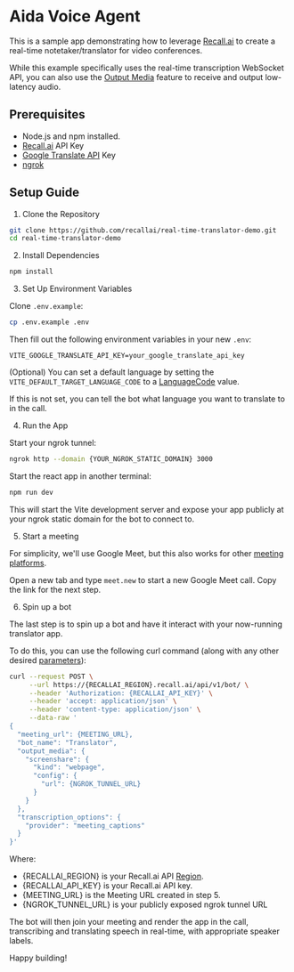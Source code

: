# Aida Voice Agent


This is a sample app demonstrating how to leverage [Recall.ai](https://www.recall.ai/) to create a real-time notetaker/translator for video conferences.

While this example specifically uses the real-time transcription WebSocket API, you can also use the [Output Media](https://docs.recall.ai/docs/stream-media) feature to receive and output low-latency audio.

## Prerequisites

-   Node.js and npm installed.
-   [Recall.ai](https://recall.ai) API Key
-   [Google Translate API](https://cloud.google.com/translate/docs/reference/rest/?apix=true) Key
-   [ngrok](https://docs.recall.ai/docs/local-webhook-development)

## Setup Guide

1. Clone the Repository

```bash
git clone https://github.com/recallai/real-time-translator-demo.git
cd real-time-translator-demo
```

2. Install Dependencies

```bash
npm install
```

3. Set Up Environment Variables

Clone `.env.example`:

```bash
cp .env.example .env
```

Then fill out the following environment variables in your new `.env`:

```env
VITE_GOOGLE_TRANSLATE_API_KEY=your_google_translate_api_key
```

(Optional) You can set a default language by setting the `VITE_DEFAULT_TARGET_LANGUAGE_CODE` to a [LanguageCode](./src/utils/language.ts#L2) value.

If this is not set, you can tell the bot what language you want to translate to in the call.

4. Run the App

Start your ngrok tunnel:

```bash
ngrok http --domain {YOUR_NGROK_STATIC_DOMAIN} 3000
```

Start the react app in another terminal:

```bash
npm run dev
```

This will start the Vite development server and expose your app publicly at your ngrok static domain for the bot to connect to.

5. Start a meeting

For simplicity, we'll use Google Meet, but this also works for other [meeting platforms](https://docs.recall.ai/docs/stream-media#platform-support).

Open a new tab and type `meet.new` to start a new Google Meet call. Copy the link for the next step.

6. Spin up a bot

The last step is to spin up a bot and have it interact with your now-running translator app.

To do this, you can use the following curl command (along with any other desired [parameters](https://docs.recall.ai/reference/bot_create)):

```bash
curl --request POST \
     --url https://{RECALLAI_REGION}.recall.ai/api/v1/bot/ \
     --header 'Authorization: {RECALLAI_API_KEY}' \
     --header 'accept: application/json' \
     --header 'content-type: application/json' \
     --data-raw '
{
  "meeting_url": {MEETING_URL},
  "bot_name": "Translator",
  "output_media": {
    "screenshare": {
      "kind": "webpage",
      "config": {
        "url": {NGROK_TUNNEL_URL}
      }
    }
  },
  "transcription_options": {
    "provider": "meeting_captions"
  }
}'
```

Where:

-   {RECALLAI_REGION} is your Recall.ai API [Region](https://docs.recall.ai/docs/regions).
-   {RECALLAI_API_KEY} is your Recall.ai API key.
-   {MEETING_URL} is the Meeting URL created in step 5.
-   {NGROK_TUNNEL_URL} is your publicly exposed ngrok tunnel URL

The bot will then join your meeting and render the app in the call, transcribing and translating speech in real-time, with appropriate speaker labels.

Happy building!
